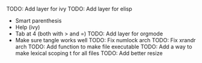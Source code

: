 TODO: Add layer for ivy
TODO: Add layer for elisp
  - Smart parenthesis
  - Help (ivy)
  - Tab at 4 (both with > and =)
TODO: Add layer for orgmode
  - Make sure tangle works well
TODO: Fix numlock arch
TODO: Fix xrandr arch
TODO: Add function to make file executable
TODO: Add a way to make lexical scoping t for all files
TODO: Add better resize